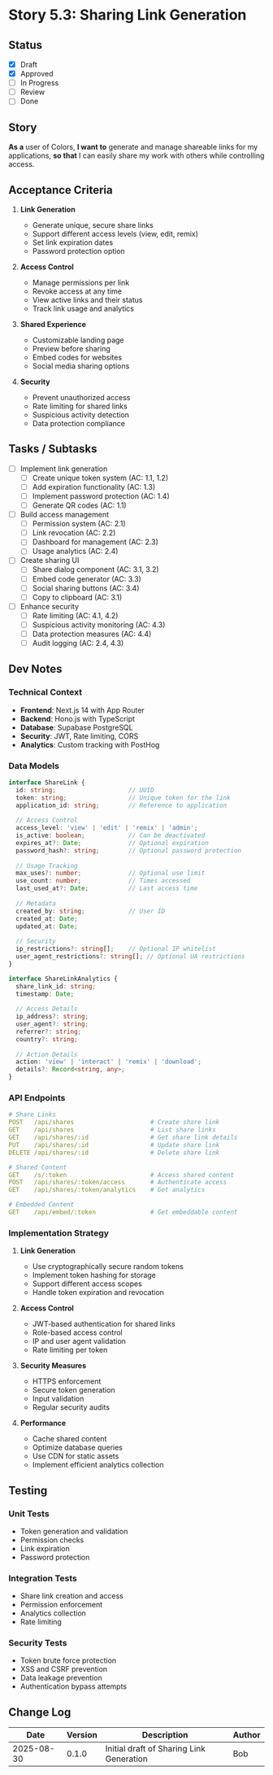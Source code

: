 # Story 5.3: Sharing Link Generation

## Status

- [x] Draft
- [x] Approved
- [ ] In Progress
- [ ] Review
- [ ] Done

## Story

**As a** user of Colors,
**I want to** generate and manage shareable links for my applications,
**so that** I can easily share my work with others while controlling access.

## Acceptance Criteria

1. **Link Generation**
   - Generate unique, secure share links
   - Support different access levels (view, edit, remix)
   - Set link expiration dates
   - Password protection option

2. **Access Control**
   - Manage permissions per link
   - Revoke access at any time
   - View active links and their status
   - Track link usage and analytics

3. **Shared Experience**
   - Customizable landing page
   - Preview before sharing
   - Embed codes for websites
   - Social media sharing options

4. **Security**
   - Prevent unauthorized access
   - Rate limiting for shared links
   - Suspicious activity detection
   - Data protection compliance

## Tasks / Subtasks

- [ ] Implement link generation
  - [ ] Create unique token system (AC: 1.1, 1.2)
  - [ ] Add expiration functionality (AC: 1.3)
  - [ ] Implement password protection (AC: 1.4)
  - [ ] Generate QR codes (AC: 1.1)

- [ ] Build access management
  - [ ] Permission system (AC: 2.1)
  - [ ] Link revocation (AC: 2.2)
  - [ ] Dashboard for management (AC: 2.3)
  - [ ] Usage analytics (AC: 2.4)

- [ ] Create sharing UI
  - [ ] Share dialog component (AC: 3.1, 3.2)
  - [ ] Embed code generator (AC: 3.3)
  - [ ] Social sharing buttons (AC: 3.4)
  - [ ] Copy to clipboard (AC: 3.1)

- [ ] Enhance security
  - [ ] Rate limiting (AC: 4.1, 4.2)
  - [ ] Suspicious activity monitoring (AC: 4.3)
  - [ ] Data protection measures (AC: 4.4)
  - [ ] Audit logging (AC: 2.4, 4.3)

## Dev Notes

### Technical Context

- **Frontend**: Next.js 14 with App Router
- **Backend**: Hono.js with TypeScript
- **Database**: Supabase PostgreSQL
- **Security**: JWT, Rate limiting, CORS
- **Analytics**: Custom tracking with PostHog

### Data Models

```typescript
interface ShareLink {
  id: string;                    // UUID
  token: string;                 // Unique token for the link
  application_id: string;        // Reference to application
  
  // Access Control
  access_level: 'view' | 'edit' | 'remix' | 'admin';
  is_active: boolean;            // Can be deactivated
  expires_at?: Date;             // Optional expiration
  password_hash?: string;        // Optional password protection
  
  // Usage Tracking
  max_uses?: number;             // Optional use limit
  use_count: number;             // Times accessed
  last_used_at?: Date;           // Last access time
  
  // Metadata
  created_by: string;            // User ID
  created_at: Date;
  updated_at: Date;
  
  // Security
  ip_restrictions?: string[];    // Optional IP whitelist
  user_agent_restrictions?: string[]; // Optional UA restrictions
}

interface ShareLinkAnalytics {
  share_link_id: string;
  timestamp: Date;
  
  // Access Details
  ip_address?: string;
  user_agent?: string;
  referrer?: string;
  country?: string;
  
  // Action Details
  action: 'view' | 'interact' | 'remix' | 'download';
  details?: Record<string, any>;
}
```

### API Endpoints

```yaml
# Share Links
POST   /api/shares                     # Create share link
GET    /api/shares                     # List share links
GET    /api/shares/:id                 # Get share link details
PUT    /api/shares/:id                 # Update share link
DELETE /api/shares/:id                 # Delete share link

# Shared Content
GET    /s/:token                       # Access shared content
POST   /api/shares/:token/access       # Authenticate access
GET    /api/shares/:token/analytics    # Get analytics

# Embedded Content
GET    /api/embed/:token               # Get embeddable content
```

### Implementation Strategy

1. **Link Generation**
   - Use cryptographically secure random tokens
   - Implement token hashing for storage
   - Support different access scopes
   - Handle token expiration and revocation

2. **Access Control**
   - JWT-based authentication for shared links
   - Role-based access control
   - IP and user agent validation
   - Rate limiting per token

3. **Security Measures**
   - HTTPS enforcement
   - Secure token generation
   - Input validation
   - Regular security audits

4. **Performance**
   - Cache shared content
   - Optimize database queries
   - Use CDN for static assets
   - Implement efficient analytics collection

## Testing

### Unit Tests

- Token generation and validation
- Permission checks
- Link expiration
- Password protection

### Integration Tests

- Share link creation and access
- Permission enforcement
- Analytics collection
- Rate limiting

### Security Tests

- Token brute force protection
- XSS and CSRF prevention
- Data leakage prevention
- Authentication bypass attempts

## Change Log

| Date       | Version | Description                          | Author |
|------------|---------|--------------------------------------|--------|
| 2025-08-30 | 0.1.0   | Initial draft of Sharing Link Generation | Bob    |
